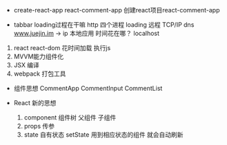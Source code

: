 - create-react-app react-comment-app
创建react项目react-comment-app

- tabbar loading过程在干嘛
http 四个进程 loading 远程 TCP/IP dns www.juejin.im -> ip
本地应用 时间花在哪？ localhost

1. react  react-dom 花时间加载 执行js
2. MVVM能力组件化
3. JSX 编译
4. webpack 打包工具


- 组件思想
CommentApp
    CommentInput
    CommentList

- React 新的思想
    1. component 组件树 父组件 子组件
    2. props 传参
    3. state 自有状态 setState 用到相应状态的组件 就会自动刷新